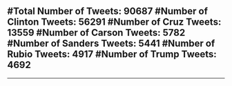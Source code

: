 #Total Number of Tweets: 90687 
#Number of Clinton Tweets: 56291
#Number of Cruz Tweets: 13559
#Number of Carson Tweets: 5782
#Number of Sanders Tweets: 5441
#Number of Rubio Tweets: 4917
#Number of Trump Tweets: 4692
---
---
